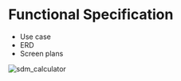 
# Functional Specification


- Use case
- ERD
- Screen plans

![sdm_calculator](https://user-images.githubusercontent.com/76019638/133996239-b9deb373-c2f8-480e-a5e3-4b8a7dfc2a76.png)
